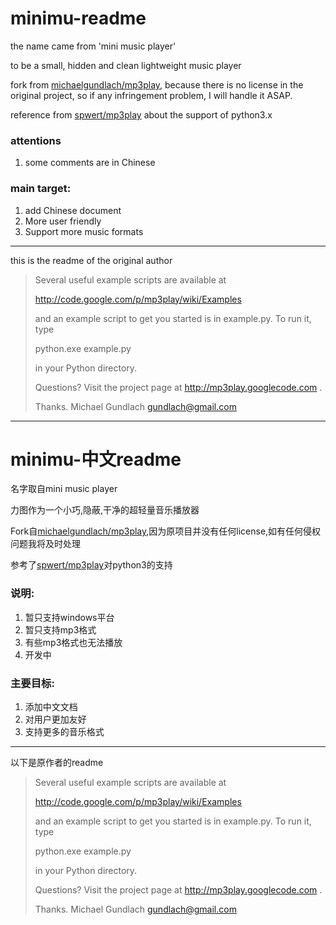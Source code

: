# minimu-readme
the name came from 'mini music player'

to be a small, hidden and clean lightweight music player

fork from [michaelgundlach/mp3play](https://github.com/michaelgundlach/mp3play), because there is no license in the original project, so if any infringement problem, I will handle it ASAP.

reference from [spwert/mp3play](https://github.com/spwert/mp3play) about the support of python3.x

### attentions
1. some comments are in Chinese 

### main target: 
1. add Chinese document
2. More user friendly
3. Support more music formats

---
this is the readme of the original author
> Several useful example scripts are available at
> 
>   http://code.google.com/p/mp3play/wiki/Examples
> 
> and an example script to get you started is in example.py.  To run it, type
> 
>   python.exe example.py
> 
> in your Python directory.
> 
> Questions?  Visit the project page at http://mp3play.googlecode.com .
> 
> Thanks.
> Michael Gundlach
> gundlach@gmail.com

---
# minimu-中文readme
名字取自mini music player

力图作为一个小巧,隐蔽,干净的超轻量音乐播放器

Fork自[michaelgundlach/mp3play](https://github.com/michaelgundlach/mp3play),因为原项目并没有任何license,如有任何侵权问题我将及时处理

参考了[spwert/mp3play](https://github.com/spwert/mp3play)对python3的支持

### 说明:
1. 暂只支持windows平台
2. 暂只支持mp3格式
3. 有些mp3格式也无法播放
4. 开发中

### 主要目标: 
1. 添加中文文档
2. 对用户更加友好
3. 支持更多的音乐格式

---
以下是原作者的readme
> Several useful example scripts are available at
> 
>   http://code.google.com/p/mp3play/wiki/Examples
> 
> and an example script to get you started is in example.py.  To run it, type
> 
>   python.exe example.py
> 
> in your Python directory.
> 
> Questions?  Visit the project page at http://mp3play.googlecode.com .
> 
> Thanks.
> Michael Gundlach
> gundlach@gmail.com
